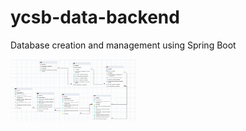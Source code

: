 # ycsb-data-backend
Database creation and management using Spring Boot 

<img src="ERD_Draft.png" alt="ERD" width="200" height="100">
